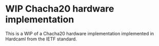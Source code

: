 # WIP Chacha20 hardware implementation

This is a WIP of a Chacha20 hardware implementation implemented in Hardcaml
from the IETF standard.
